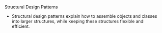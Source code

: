 Structural Design Patterns
- Structural design patterns explain how to assemble objects and classes into larger structures, while keeping these structures flexible and efficient.